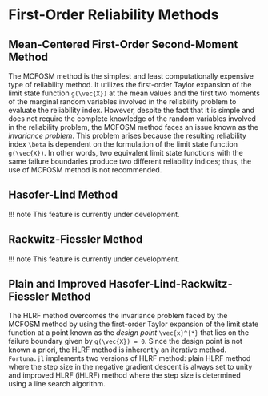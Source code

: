 # First-Order Reliability Methods

## Mean-Centered First-Order Second-Moment Method

The MCFOSM method is the simplest and least computationally expensive type of reliability method. It utilizes the first-order Taylor expansion of the limit state function ``g(\vec{X})`` at the mean values and the first two moments of the marginal random variables involved in the reliability problem to evaluate the reliability index. However, despite the fact that it is simple and does not require the complete knowledge of the random variables involved in the reliability problem, the MCFOSM method faces an issue known as the *invariance problem*. This problem arises because the resulting reliability index ``\beta`` is dependent on the formulation of the limit state function ``g(\vec{X})``. In other words, two equivalent limit state functions with the same failure boundaries produce two different reliability indices; thus, the use of MCFOSM method is not recommended.

## Hasofer-Lind Method

!!! note
    This feature is currently under development.

## Rackwitz-Fiessler Method

!!! note
    This feature is currently under development.

## Plain and Improved Hasofer-Lind-Rackwitz-Fiessler Method

The HLRF method overcomes the invariance problem faced by the MCFOSM method by using the first-order Taylor expansion of the limit state function at a point known as the *design point* ``\vec{x}^{*}`` that lies on the failure boundary given by ``g(\vec{X}) = 0``. Since the design point is not known a priori, the HLRF method is inherently an iterative method. `Fortuna.jl` implements two versions of HLRF method: plain HLRF method where the step size in the negative gradient descent is always set to unity and improved HLRF (iHLRF) method where the step size is determined using a line search algorithm.
